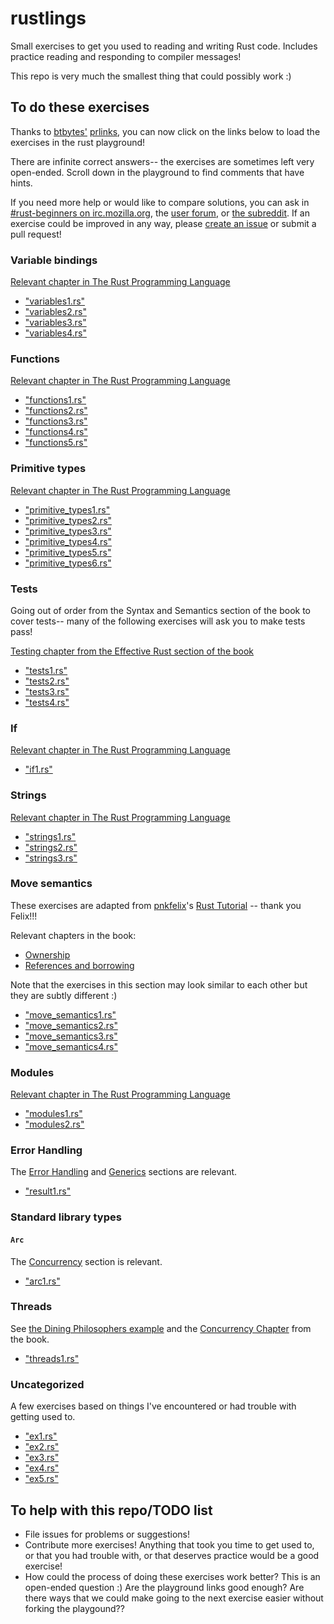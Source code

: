 # rustlings

Small exercises to get you used to reading and writing Rust code. Includes practice reading and responding to
compiler messages!

This repo is very much the smallest thing that could possibly work :)

## To do these exercises

Thanks to [btbytes'](https://twitter.com/btbytes) [prlinks](https://github.com/btbytes/prlink), you can now click on the links below to load the exercises in the rust playground!

There are infinite correct answers-- the exercises are sometimes left very open-ended. Scroll down in the playground to find comments that have hints.

If you need more help or would like to compare solutions, you can ask in [#rust-beginners on irc.mozilla.org](https://chat.mibbit.com/?server=irc.mozilla.org&channel=%23rust-beginners ), the [user forum](https://users.rust-lang.org/), or [the subreddit](https://reddit.com/r/rust). If an exercise could be improved in any way, please [create an issue](https://github.com/carols10cents/rustlings/issues/new) or submit a pull request!

### Variable bindings

[Relevant chapter in The Rust Programming Language](https://doc.rust-lang.org/stable/book/variable-bindings.html)

- ["variables1.rs"](http://play.rust-lang.org/?code=%2F%2F+Make+me+compile%21+Scroll+down+for+hints+%3A%29%0A%0Afn+main%28%29+%7B%0A++++x+%3D+5%3B%0A++++println%21%28%22x+has+the+value+%7B%7D%22%2C+x%29%3B%0A%7D%0A%0A%0A%0A%0A%0A%0A%0A%0A%0A%0A%0A%0A%0A%0A%0A%0A%0A%0A%0A%0A%0A%0A%0A%0A%0A%0A%0A%0A%0A%0A%0A%0A%0A%2F%2F+Hint%3A+The+declaration+on+line+4+is+missing+a+keyword+that+is+needed+in+Rust%0A%2F%2F+to+create+a+new+variable+binding.%0A)
- ["variables2.rs"](http://play.rust-lang.org/?code=%2F%2F+Make+me+compile%21+Scroll+down+for+hints+%3A%29%0A%0Afn+main%28%29+%7B%0A++++let+x%3B%0A++++if+x+%3D%3D+10+%7B%0A++++++++println%21%28%22Ten%21%22%29%3B%0A++++%7D+else+%7B%0A++++++++println%21%28%22Not+ten%21%22%29%3B%0A++++%7D%0A%7D%0A%0A%0A%0A%0A%0A%0A%0A%0A%0A%0A%0A%0A%0A%0A%0A%0A%0A%0A%0A%0A%0A%0A%0A%0A%0A%0A%0A%0A%0A%2F%2F+The+compiler+message+is+saying+that+Rust+cannot+infer+the+type+that+the%0A%2F%2F+variable+binding+%60x%60+has+with+what+is+given+here.%0A%2F%2F+What+happens+if+you+annotate+line+4+with+a+type+annotation%3F%0A%2F%2F+What+if+you+give+x+a+value%3F%0A%2F%2F+What+if+you+do+both%3F%0A%2F%2F+What+type+should+x+be%2C+anyway%3F%0A%2F%2F+What+if+x+is+the+same+type+as+10%3F+What+if+it%27s+a+different+type%3F%0A)
- ["variables3.rs"](http://play.rust-lang.org/?code=%2F%2F+Make+me+compile%21+Scroll+down+for+hints+%3A%29%0A%0Afn+main%28%29+%7B%0A++++let+x+%3D+3%3B%0A++++println%21%28%22Number+%7B%7D%22%2C+x%29%3B%0A++++x+%3D+5%3B%0A++++println%21%28%22Number+%7B%7D%22%2C+x%29%3B%0A%7D%0A%0A%0A%0A%0A%0A%0A%0A%0A%0A%0A%0A%0A%0A%0A%0A%0A%0A%0A%0A%0A%0A%0A%0A%0A%0A%0A%0A%0A%0A%0A%0A%2F%2F+In+Rust%2C+variable+bindings+are+immutable+by+default.+But+here+we%27re+trying%0A%2F%2F+to+reassign+a+different+value+to+x%21+There%27s+a+keyword+we+can+use+to+make%0A%2F%2F+a+variable+binding+mutable+instead.%0A)
- ["variables4.rs"](http://play.rust-lang.org/?code=%2F%2F+Make+me+compile%21+Scroll+down+for+hints+%3A%29%0A%0Afn+main%28%29+%7B%0A++++let+x%3A+i32%3B%0A++++println%21%28%22Number+%7B%7D%22%2C+x%29%3B%0A%7D%0A%0A%0A%0A%0A%0A%0A%0A%0A%0A%0A%0A%0A%0A%0A%0A%0A%0A%0A%0A%0A%0A%0A%0A%0A%0A%0A%0A%0A%0A%0A%0A%0A%0A%2F%2F+Oops%21+In+this+exercise%2C+we+have+a+variable+binding+that+we%27ve+created+on%0A%2F%2F+line+4%2C+and+we%27re+trying+to+use+it+on+line+5%2C+but+we+haven%27t+given+it+a%0A%2F%2F+value.+We+can%27t+print+out+something+that+isn%27t+there%3B+try+giving+x+a+value%21%0A%2F%2F+This+is+an+error+that+can+cause+bugs+that%27s+very+easy+to+make+in+any%0A%2F%2F+programming+language+--+thankfully+the+Rust+compiler+has+caught+this+for+us%21%0A)

### Functions

[Relevant chapter in The Rust Programming Language](https://doc.rust-lang.org/stable/book/functions.html)

- ["functions1.rs"](http://play.rust-lang.org/?code=%2F%2F+Make+me+compile%21+Scroll+down+for+hints+%3A%29%0A%0Afn+main%28%29+%7B%0A++++call_me%28%29%3B%0A%7D%0A%0A%0A%0A%0A%0A%0A%0A%0A%0A%0A%0A%0A%0A%0A%0A%0A%0A%0A%0A%0A%0A%0A%0A%0A%0A%0A%0A%0A%0A%0A%0A%0A%0A%0A%2F%2F+This+main+function+is+calling+a+function+that+it+expects+to+exist%2C+but+the%0A%2F%2F+function+doesn%27t+exist.+It+expects+this+function+to+have+the+name+%60call_me%60.%0A%2F%2F+It+expects+this+function+to+not+take+any+arguments+and+not+return+a+value.%0A%2F%2F+Sounds+a+lot+like+%60main%60%2C+doesn%27t+it%3F%0A)
- ["functions2.rs"](http://play.rust-lang.org/?code=%2F%2F+Make+me+compile%21+Scroll+down+for+hints+%3A%29%0A%0Afn+main%28%29+%7B%0A++++call_me%283%29%3B%0A%7D%0A%0Afn+call_me%28num%29+%7B%0A++++for+i+in+0..num+%7B%0A++++++++println%21%28%22Ring%21+Call+number+%7B%7D%22%2C+i+%2B+1%29%3B%0A++++%7D%0A%7D%0A%0A%0A%0A%0A%0A%0A%0A%0A%0A%0A%0A%0A%0A%0A%0A%0A%0A%0A%0A%0A%0A%0A%0A%0A%0A%0A%0A%0A%2F%2F+Rust+requires+that+all+parts+of+a+function%27s+signature+have+type+annotations%2C%0A%2F%2F+but+%60call_me%60+is+missing+the+type+annotation+of+%60num%60.%0A)
- ["functions3.rs"](http://play.rust-lang.org/?code=%2F%2F+Make+me+compile%21+Scroll+down+for+hints+%3A%29%0A%0Afn+main%28%29+%7B%0A++++call_me%28%29%3B%0A%7D%0A%0Afn+call_me%28num%3A+i32%29+%7B%0A++++for+i+in+0..num+%7B%0A++++++++println%21%28%22Ring%21+Call+number+%7B%7D%22%2C+i+%2B+1%29%3B%0A++++%7D%0A%7D%0A%0A%0A%0A%0A%0A%0A%0A%0A%0A%0A%0A%0A%0A%0A%0A%0A%0A%0A%0A%0A%0A%0A%0A%0A%0A%0A%0A%0A%2F%2F+This+time%2C+the+function+*declaration*+is+okay%2C+but+there%27s+something+wrong%0A%2F%2F+with+the+place+where+we%27re+calling+the+function.%0A)
- ["functions4.rs"](http://play.rust-lang.org/?code=%2F%2F+Make+me+compile%21+Scroll+down+for+hints+%3A%29%0A%0A%2F%2F+This+store+is+having+a+sale+where+if+the+price+is+an+even+number%2C+you+get%0A%2F%2F+10+%28money+unit%29+off%2C+but+if+it%27s+an+odd+number%2C+it%27s+3+%28money+unit%29+less.%0A%0Afn+main%28%29+%7B%0A++++let+original_price+%3D+51%3B%0A++++println%21%28%22Your+sale+price+is+%7B%7D%22%2C+sale_price%28original_price%29%29%3B%0A%7D%0A%0Afn+sale_price%28price%3A+i32%29+-%3E+%7B%0A++++if+is_even%28price%29+%7B%0A++++++++price+-+10%0A++++%7D+else+%7B%0A++++++++price+-+3%0A++++%7D%0A%7D%0A%0Afn+is_even%28num%3A+i32%29+-%3E+bool+%7B%0A++++num+%25+2+%3D%3D+0%0A%7D%0A%0A%0A%0A%0A%0A%0A%0A%0A%0A%0A%0A%0A%0A%0A%0A%0A%0A%0A%0A%2F%2F+The+error+message+points+to+line+10+and+says+it+expects+a+type+after+the%0A%2F%2F+%60-%3E%60.+This+is+where+the+function%27s+return+type+should+be--+take+a+look+at%0A%2F%2F+the+%60is_even%60+function+for+an+example%21%0A)
- ["functions5.rs"](http://play.rust-lang.org/?code=%2F%2F+Make+me+compile%21+Scroll+down+for+hints+%3A%29%0A%0Afn+main%28%29+%7B%0A++++let+answer+%3D+square%283%29%3B%0A++++println%21%28%22The+answer+is+%7B%7D%22%2C+answer%29%3B%0A%7D%0A%0Afn+square%28num%3A+i32%29+-%3E+i32+%7B%0A++++num+*+num%3B%0A%7D%0A%0A%0A%0A%0A%0A%0A%0A%0A%0A%0A%0A%0A%0A%0A%0A%0A%0A%0A%0A%0A%0A%0A%0A%0A%0A%0A%0A%0A%0A%2F%2F+This+is+a+really+common+error+that+can+be+fixed+by+removing+one+character.%0A%2F%2F+It+happens+because+Rust+distinguishes+between+expressions+and+statements%3A+expressions+return%0A%2F%2F+a+value+and+statements+don%27t.+We+want+to+return+a+value+from+the+%60square%60+function%2C+but+it%0A%2F%2F+isn%27t+returning+one+right+now...%0A)

### Primitive types

[Relevant chapter in The Rust Programming Language](https://doc.rust-lang.org/stable/book/primitive-types.html)

- ["primitive_types1.rs"](http://play.rust-lang.org/?code=%2F%2F+Fill+in+the+rest+of+the+line+that+has+code+missing%21%0A%2F%2F+No+hints%2C+there%27s+no+tricks%2C+just+get+used+to+typing+these+%3A%29%0A%0Afn+main%28%29+%7B%0A++++%2F%2F+Booleans+%28%60bool%60%29%0A%0A++++let+is_morning+%3D+true%3B%0A++++if+is_morning+%7B%0A++++++++println%21%28%22Good+morning%21%22%29%3B%0A++++%7D%0A%0A++++let+%2F%2F+Finish+the+rest+of+this+line+like+the+example%21+Or+make+it+be+false%21%0A++++if+is_evening+%7B%0A++++++++println%21%28%22Good+evening%21%22%29%3B%0A++++%7D%0A%7D%0A)
- ["primitive_types2.rs"](http://play.rust-lang.org/?code=%2F%2F+Fill+in+the+rest+of+the+line+that+has+code+missing%21%0A%2F%2F+No+hints%2C+there%27s+no+tricks%2C+just+get+used+to+typing+these+%3A%29%0A%0Afn+main%28%29+%7B%0A++++%2F%2F+Characters+%28%60char%60%29%0A%0A++++let+my_first_initial+%3D+%27C%27%3B%0A++++if+my_first_initial.is_alphabetic%28%29+%7B%0A++++++++println%21%28%22Alphabetical%21%22%29%3B%0A++++%7D+else+if+my_first_initial.is_numeric%28%29+%7B%0A++++++++println%21%28%22Numerical%21%22%29%3B%0A++++%7D+else+%7B%0A++++++++println%21%28%22Neither+alphabetic+nor+numeric%21%22%29%3B%0A++++%7D%0A%0A++++let+%2F%2F+Finish+this+line+like+the+example%21+What%27s+your+favorite+character%3F%0A++++%2F%2F+Try+a+letter%2C+try+a+number%2C+try+a+special+character%2C+try+a+character%0A++++%2F%2F+from+a+different+language+than+your+own%2C+try+an+emoji%21%0A++++if+your_character.is_alphabetic%28%29+%7B%0A++++++++println%21%28%22Alphabetical%21%22%29%3B%0A++++%7D+else+if+your_character.is_numeric%28%29+%7B%0A++++++++println%21%28%22Numerical%21%22%29%3B%0A++++%7D+else+%7B%0A++++++++println%21%28%22Neither+alphabetic+nor+numeric%21%22%29%3B%0A++++%7D%0A%7D%0A)
- ["primitive_types3.rs"](http://play.rust-lang.org/?code=%2F%2F+Create+an+array+with+at+least+100+elements+in+it+where+the+%3F%3F%3F+is.+%0A%2F%2F+Scroll+down+for+hints%21%0A%0Afn+main%28%29+%7B%0A++++let+a+%3D+%3F%3F%3F%0A%0A++++if+a.len%28%29+%3E%3D+100+%7B%0A++++++++println%21%28%22Wow%2C+that%27s+a+big+array%21%22%29%3B%0A++++%7D+else+%7B%0A++++++++println%21%28%22Meh%2C+I+eat+arrays+like+that+for+breakfast.%22%29%3B%0A++++%7D%0A%7D%0A%0A%0A%0A%0A%0A%0A%0A%0A%0A%0A%0A%0A%0A%0A%0A%0A%0A%0A%0A%0A%0A%0A%0A%0A%0A%0A%0A%2F%2F+There%27s+a+shorthand+to+initialize+Arrays+with+a+certain+size+that+does+not+%0A%2F%2F+require+you+to+type+in+100+items+%28but+you+certainly+can+if+you+want%21%29%0A%2F%2F+Check+out+the+Primitive+Types+-%3E+Arrays+section+of+the+book%3A%0A%2F%2F+http%3A%2F%2Fdoc.rust-lang.org%2Fstable%2Fbook%2Fprimitive-types.html%23arrays%0A%2F%2F+Bonus%3A+what+are+some+other+things+you+could+have+that+would+return+true%0A%2F%2F+for+%60a.len%28%29+%3E%3D+100%60%3F%0A)
- ["primitive_types4.rs"](http://play.rust-lang.org/?code=%2F%2F+Get+a+slice+out+of+Array+a+where+the+%3F%3F%3F+is+so+that+the+%60if%60+statement%0A%2F%2F+returns+true.+Scroll+down+for+hints%21%21%0A%0Afn+main%28%29+%7B%0A++++let+a+%3D+%5B1%2C+2%2C+3%2C+4%2C+5%5D%3B%0A%0A++++let+nice_slice+%3D+%3F%3F%3F%0A%0A++++if+nice_slice+%3D%3D+%5B2%2C+3%2C+4%5D+%7B%0A++++++++println%21%28%22Nice+slice%21%22%29%3B%0A++++%7D+else+%7B%0A++++++++println%21%28%22Not+quite+what+I+was+expecting...+I+see%3A+%7B%3A%3F%7D%22%2C+nice_slice%29%3B%0A++++%7D%0A%7D%0A%0A%0A%0A%0A%0A%0A%0A%0A%0A%0A%0A%0A%0A%0A%0A%0A%0A%0A%0A%0A%0A%0A%0A%0A%0A%2F%2F+Take+a+look+at+the+Primitive+Types+-%3E+Slices+section+of+the+book%3A%0A%2F%2F+http%3A%2F%2Fdoc.rust-lang.org%2Fstable%2Fbook%2Fprimitive-types.html%23slices%0A%2F%2F+and+use+the+starting+and+ending+indices+of+the+items+in+the+Array%0A%2F%2F+that+you+want+to+end+up+in+the+slice.%0A%0A%2F%2F+If+you%27re+curious+why+the+right+hand+of+the+%60%3D%3D%60+comparison+does+not%0A%2F%2F+have+an+ampersand+for+a+reference+since+the+left+hand+side+is+a%0A%2F%2F+reference%2C+take+a+look+at+the+Deref+coercions+chapter%3A%0A%2F%2F+http%3A%2F%2Fdoc.rust-lang.org%2Fstable%2Fbook%2Fderef-coercions.html%0A)
- ["primitive_types5.rs"](http://play.rust-lang.org/?code=%2F%2F+Destructure+the+%60cat%60+tuple+so+that+the+println+will+work.%0A%2F%2F+Scroll+down+for+hints%21%0A%0Afn+main%28%29+%7B%0A++++let+cat+%3D+%28%22Furry+McFurson%22%2C+3.5%29%3B%0A++++let+%2F*+your+pattern+here+*%2F+%3D+cat%3B%0A%0A++++println%21%28%22%7B%7D+is+%7B%7D+years+old.%22%2C+name%2C+age%29%3B%0A%7D%0A%0A%0A%0A%0A%0A%0A%0A%0A%0A%0A%0A%0A%0A%0A%0A%0A%0A%0A%0A%0A%0A%0A%0A%0A%0A%0A%0A%0A%0A%0A%2F%2F+Take+a+look+at+the+Primitive+Types+-%3E+Tuples+section+of+the+book%3A%0A%2F%2F+http%3A%2F%2Fdoc.rust-lang.org%2Fstable%2Fbook%2Fprimitive-types.html%23tuples%0A%2F%2F+Particularly+the+part+about+%22destructuring+lets%22.+You%27ll+need+to%0A%2F%2F+make+a+pattern+to+bind+%60name%60+and+%60age%60+to+the+appropriate+parts%0A%2F%2F+of+the+tuple.+You+can+do+it%21%21%0A)
- ["primitive_types6.rs"](http://play.rust-lang.org/?code=%2F%2F+Use+a+tuple+index+to+access+the+second+element+of+%60numbers%60.%0A%2F%2F+You+can+put+this+right+into+the+%60println%21%60+where+the+%3F%3F%3F+is.%0A%2F%2F+Scroll+down+for+hints%21%0A%0Afn+main%28%29+%7B%0A++++let+numbers+%3D+%281%2C+2%2C+3%29%3B%0A++++println%21%28%22The+second+number+is+%7B%7D%22%2C+%3F%3F%3F%29%3B%0A%7D%0A%0A%0A%0A%0A%0A%0A%0A%0A%0A%0A%0A%0A%0A%0A%0A%0A%0A%0A%0A%0A%0A%0A%0A%0A%0A%0A%0A%0A%0A%0A%0A%2F%2F+While+you+could+use+a+destructuring+%60let%60+for+the+tuple+here%2C+try+%0A%2F%2F+indexing+into+it+instead%2C+as+explained+here%3A%0A%2F%2F+http%3A%2F%2Fdoc.rust-lang.org%2Fstable%2Fbook%2Fprimitive-types.html%23tuple-indexing%0A%2F%2F+Now+you+have+another+tool+in+your+toolbox%21%0A)

### Tests

Going out of order from the Syntax and Semantics section of the book to cover tests-- many of the
following exercises will ask you to make tests pass!

[Testing chapter from the Effective Rust section of the book](https://doc.rust-lang.org/stable/book/testing.html)

- ["tests1.rs"](http://play.rust-lang.org/?code=%2F%2F+This+test+has+a+problem+with+it+--+make+the+test+compile%21+Make+the+test%0A%2F%2F+pass%21+Make+the+test+fail%21+Scroll+down+for+hints+%3A%29%0A%0A%23%5Bcfg%28test%29%5D%0Amod+tests+%7B%0A++++%23%5Btest%5D%0A++++fn+you_can_assert%28%29+%7B%0A++++++++assert%21%28%29%3B%0A++++%7D%0A%7D%0A%0A%0A%0A%0A%0A%0A%0A%0A%0A%0A%0A%0A%0A%0A%0A%0A%0A%0A%0A%0A%0A%0A%0A%0A%0A%0A%0A%0A%0A%2F%2F+You+don%27t+even+need+to+write+any+code+to+test+--+you+can+just+test+values+and+run+that%2C+even%0A%2F%2F+though+you+wouldn%27t+do+that+in+real+life+%3A%29+%60assert%21%60+is+a+macro+that+needs+an+argument.%0A%2F%2F+Depending+on+the+value+of+the+argument%2C+%60assert%21%60+will+do+nothing+%28in+which+case+the+test+will%0A%2F%2F+pass%29+or+%60assert%21%60+will+panic+%28in+which+case+the+test+will+fail%29.+So+try+giving+different+values%0A%2F%2F+to+%60assert%21%60+and+see+which+ones+compile%2C+which+ones+pass%2C+and+which+ones+fail+%3A%29%0A)
- ["tests2.rs"](http://play.rust-lang.org/?code=%2F%2F+This+test+has+a+problem+with+it+--+make+the+test+compile%21+Make+the+test%0A%2F%2F+pass%21+Make+the+test+fail%21+Scroll+down+for+hints+%3A%29%0A%0A%23%5Bcfg%28test%29%5D%0Amod+tests+%7B%0A++++%23%5Btest%5D%0A++++fn+you_can_assert_eq%28%29+%7B%0A++++++++assert_eq%21%28%29%3B%0A++++%7D%0A%7D%0A%0A%0A%0A%0A%0A%0A%0A%0A%0A%0A%0A%0A%0A%0A%0A%0A%0A%0A%0A%0A%0A%0A%0A%0A%0A%0A%0A%0A%0A%2F%2F+Like+the+previous+exercise%2C+you+don%27t+need+to+write+any+code+to+get+this+test+to+compile+and%0A%2F%2F+run.+%60assert_eq%21%60+is+a+macro+that+takes+two+arguments+and+compares+them.+Try+giving+it+two%0A%2F%2F+values+that+are+equal%21+Try+giving+it+two+arguments+that+are+different%21+Try+giving+it+two+values%0A%2F%2F+that+are+of+different+types%21+Try+switching+which+argument+comes+first+and+which+comes+second%21%0A)
- ["tests3.rs"](http://play.rust-lang.org/?code=%2F%2F+This+test+isn%27t+testing+our+function+--+make+it+do+that+in+such+a+way+that%0A%2F%2F+the+test+passes.+Then+write+a+second+test+that+tests+that+we+get+the+result%0A%2F%2F+we+expect+to+get+when+we+call+%60is_even%285%29%60.+Scroll+down+for+hints%21%0A%0Apub+fn+is_even%28num%3A+i32%29+-%3E+bool+%7B%0A++++num+%25+2+%3D%3D+0%0A%7D%0A%0A%23%5Bcfg%28test%29%5D%0Amod+tests+%7B%0A++++use+super%3A%3A*%3B%0A%0A++++%23%5Btest%5D%0A++++fn+is_true_when_even%28%29+%7B%0A++++++++assert%21%28false%29%3B%0A++++%7D%0A%7D%0A%0A%0A%0A%0A%0A%0A%0A%0A%0A%0A%0A%0A%0A%0A%0A%0A%0A%0A%0A%0A%0A%0A%2F%2F+You+can+call+a+function+right+where+you%27re+passing+arguments+to+%60assert%21%60+--+so+you+could+do%0A%2F%2F+something+like+%60assert%21%28having_fun%28%29%29%60.+If+you+want+to+check+that+you+indeed+get+false%2C+you%0A%2F%2F+can+negate+the+result+of+what+you%27re+doing+using+%60%21%60%2C+like+%60assert%21%28%21having_fun%28%29%29%60.%0A)
- ["tests4.rs"](http://play.rust-lang.org/?code=%2F%2F+This+test+isn%27t+testing+our+function+--+make+it+do+that+in+such+a+way+that%0A%2F%2F+the+test+passes.+Then+write+a+second+test+that+tests+that+we+get+the+result%0A%2F%2F+we+expect+to+get+when+we+call+%60times_two%60+with+a+negative+number.%0A%2F%2F+No+hints%2C+you+can+do+this+%3A%29%0A%0Apub+fn+times_two%28num%3A+i32%29+-%3E+i32+%7B%0A++++num+*+2%0A%7D%0A%0A%23%5Bcfg%28test%29%5D%0Amod+tests+%7B%0A++++use+super%3A%3A*%3B%0A%0A++++%23%5Btest%5D%0A++++fn+returns_twice_of_positive_numbers%28%29+%7B%0A++++++++assert_eq%21%284%2C+4%29%3B%0A++++%7D%0A%7D%0A)

### If

[Relevant chapter in The Rust Programming Language](https://doc.rust-lang.org/stable/book/if.html)

- ["if1.rs"](http://play.rust-lang.org/?code=fn+bigger%28a%3A+i32%2C+b%3Ai32%29+-%3E+i32+%7B%0A++++%2F%2F+Complete+this+function+to+return+the+bigger+number%21%0A++++%2F%2F+Do+not+use%3A%0A++++%2F%2F+-+return%0A++++%2F%2F+-+another+function+call%0A++++%2F%2F+-+additional+variables%0A++++%2F%2F+Scroll+down+for+hints.%0A%7D%0A%0Afn+main%28%29+%7B%0A++++assert_eq%21%2810%2C+bigger%2810%2C+8%29%29%3B%0A++++assert_eq%21%2842%2C+bigger%2832%2C+42%29%29%3B%0A%7D%0A%0A%0A%0A%0A%0A%0A%0A%0A%0A%0A%0A%0A%0A%0A%0A%0A%0A%0A%0A%0A%0A%0A%0A%0A%0A%0A%2F%2F+It%27s+possible+to+do+this+in+one+line+if+you+would+like%21%0A%2F%2F+Some+similar+examples+from+other+languages%3A%0A%2F%2F+-+In+C%28%2B%2B%29+this+would+be%3A+%60a+%3E+b+%3F+a+%3A+b%60%0A%2F%2F+-+In+Python+this+would+be%3A++%60a+if+a+%3E+b+else+b%60%0A%2F%2F+Remember+in+Rust+that%3A%0A%2F%2F+-+the+%60if%60+condition+does+not+need+to+be+surrounded+by+parentheses%0A%2F%2F+-+%60if%60%2F%60else%60+conditionals+are+expressions%0A%2F%2F+-+Each+condition+is+followed+by+a+%60%7B%7D%60+block.%0A)

### Strings

[Relevant chapter in The Rust Programming Language](https://doc.rust-lang.org/stable/book/strings.html)

- ["strings1.rs"](http://play.rust-lang.org/?code=%2F%2F+Make+me+compile+without+changing+the+function+signature%21+Scroll+down+for+hints+%3A%29%0A%0Afn+main%28%29+%7B%0A++++let+answer+%3D+current_favorite_color%28%29%3B%0A++++println%21%28%22My+current+favorite+color+is+%7B%7D%22%2C+answer%29%3B%0A%7D%0A%0Afn+current_favorite_color%28%29+-%3E+String+%7B%0A++++%22blue%22%0A%7D%0A%0A%0A%0A%0A%0A%0A%0A%0A%0A%0A%0A%0A%0A%0A%0A%0A%0A%0A%0A%0A%0A%0A%0A%0A%0A%0A%0A%0A%0A%2F%2F+The+%60current_favorite_color%60+function+is+currently+returning+a+string+slice+with+the+%60%27static%60%0A%2F%2F+lifetime.+We+know+this+because+the+data+of+the+string+lives+in+our+code+itself+--+it+doesn%27t%0A%2F%2F+come+from+a+file+or+user+input+or+another+program+--+so+it+will+live+as+long+as+our+program%0A%2F%2F+lives.+But+it+is+still+a+string+slice.+There%27s+one+way+to+create+a+%60String%60+by+converting+a%0A%2F%2F+string+slice+covered+in+the+Strings+chapter+of+the+book%2C+and+another+way+that+uses+the+%60From%60%0A%2F%2F+trait.%0A)
- ["strings2.rs"](http://play.rust-lang.org/?code=%2F%2F+Make+me+compile+without+changing+the+function+signature%21+Scroll+down+for+hints+%3A%29%0A%0Afn+main%28%29+%7B%0A++++let+guess1+%3D+%22blue%22.to_string%28%29%3B+%2F%2F+Try+not+changing+this+line+%3A%29%0A++++let+correct+%3D+guess_favorite_color%28guess1%29%3B%0A++++if+correct+%7B%0A++++++++println%21%28%22You+guessed+correctly%21%22%29%3B%0A++++%7D+else+%7B%0A++++++++println%21%28%22Nope%2C+that%27s+not+it.%22%29%3B%0A++++%7D%0A%7D%0A%0Afn+guess_favorite_color%28attempt%3A+%26str%29+-%3E+bool+%7B%0A++++attempt+%3D%3D+%22green%22%0A%7D%0A%0A%0A%0A%0A%0A%0A%0A%0A%0A%0A%0A%0A%0A%0A%0A%0A%0A%0A%0A%0A%0A%0A%0A%0A%2F%2F+Yes%2C+it+would+be+really+easy+to+fix+this+by+just+changing+the+value+bound+to+%60guess1%60+to+be+a%0A%2F%2F+string+slice+instead+of+a+%60String%60%2C+wouldn%27t+it%3F%3F+There+is+a+way+to+add+one+character+to+line%0A%2F%2F+5%2C+though%2C+that+will+coerce+the+%60String%60+into+a+string+slice.%0A)
- ["strings3.rs"](http://play.rust-lang.org/?code=%2F%2F+Ok%2C+here+are+a+bunch+of+values--+some+are+%60Strings%60%2C+some+are+%60%26strs%60.+Your%0A%2F%2F+task+is+to+call+one+of+these+two+functions+on+each+value+depending+on+what%0A%2F%2F+you+think+each+value+is.+That+is%2C+add+either+%60string_slice%60+or+%60string%60%0A%2F%2F+before+the+parentheses+on+each+line.+If+you%27re+right%2C+it+will+compile%21%0A%0Afn+string_slice%28arg%3A+%26str%29+%7B+println%21%28%22%7B%7D%22%2C+arg%29%3B+%7D%0Afn+string%28arg%3A+String%29+%7B+println%21%28%22%7B%7D%22%2C+arg%29%3B+%7D%0A%0Afn+main%28%29+%7B%0A++++%28%22blue%22%29%3B%0A++++%28%22red%22.to_string%28%29%29%3B%0A++++%28String%3A%3Afrom%28%22hi%22%29%29%3B%0A++++%28format%21%28%22Interpolation+%7B%7D%22%2C+%22Station%22%29%29%3B%0A++++%28%26String%3A%3Afrom%28%22abc%22%29%5B0..1%5D%29%3B%0A++++%28%22++hello+there+%22.trim%28%29%29%3B%0A++++%28%22Happy+Monday%21%22.to_string%28%29.replace%28%22Mon%22%2C+%22Tues%22%29%29%3B%0A++++%28%22mY+sHiFt+KeY+iS+sTiCkY%22.to_lowercase%28%29%29%3B%0A%7D%0A)

### Move semantics

These exercises are adapted from [pnkfelix]()'s [Rust Tutorial](http://pnkfelix.github.io/rust-examples-icfp2014/) -- thank you Felix!!!

Relevant chapters in the book:
- [Ownership](https://doc.rust-lang.org/stable/book/ownership.html)
- [References and borrowing](https://doc.rust-lang.org/stable/book/references-and-borrowing.html)

Note that the exercises in this section may look similar to each other but they are subtly different :)

- ["move_semantics1.rs"](http://play.rust-lang.org/?code=%2F%2F+Make+me+compile%21+Scroll+down+for+hints+%3A%29%0A%0Apub+fn+main%28%29+%7B%0A++++let+vec0+%3D+Vec%3A%3Anew%28%29%3B%0A%0A++++let+vec1+%3D+fill_vec%28vec0%29%3B%0A%0A++++println%21%28%22%7B%7D+has+length+%7B%7D+content+%60%7B%3A%3F%7D%60%22%2C+%22vec1%22%2C+vec1.len%28%29%2C+vec1%29%3B%0A%0A++++vec1.push%2888%29%3B%0A%0A++++println%21%28%22%7B%7D+has+length+%7B%7D+content+%60%7B%3A%3F%7D%60%22%2C+%22vec1%22%2C+vec1.len%28%29%2C+vec1%29%3B%0A%0A%7D%0A%0Afn+fill_vec%28vec%3A+Vec%3Ci32%3E%29+-%3E+Vec%3Ci32%3E+%7B%0A++++let+mut+vec+%3D+vec%3B%0A%0A++++vec.push%2822%29%3B%0A++++vec.push%2844%29%3B%0A++++vec.push%2866%29%3B%0A%0A++++vec%0A%7D%0A%0A%0A%0A%0A%0A%0A%0A%0A%0A%0A%0A%0A%0A%0A%0A%2F%2F+So+you%27ve+got+the+%22cannot+borrow+immutable+local+variable+%60vec1%60+as+mutable%22+error+on+line+10%2C%0A%2F%2F+right%3F+The+fix+for+this+is+going+to+be+adding+one+keyword%2C+and+the+addition+is+NOT+on+line+10%0A%2F%2F+where+the+error+is.%0A)
- ["move_semantics2.rs"](http://play.rust-lang.org/?code=%2F%2F+Make+me+compile+without+changing+line+9%21+Scroll+down+for+hints+%3A%29%0A%0Apub+fn+main%28%29+%7B%0A++++let+vec0+%3D+Vec%3A%3Anew%28%29%3B%0A%0A++++let+mut+vec1+%3D+fill_vec%28vec0%29%3B%0A%0A++++%2F%2F+Do+not+change+the+following+line%21%0A++++println%21%28%22%7B%7D+has+length+%7B%7D+content+%60%7B%3A%3F%7D%60%22%2C+%22vec0%22%2C+vec0.len%28%29%2C+vec0%29%3B%0A%0A++++vec1.push%2888%29%3B%0A%0A++++println%21%28%22%7B%7D+has+length+%7B%7D+content+%60%7B%3A%3F%7D%60%22%2C+%22vec1%22%2C+vec1.len%28%29%2C+vec1%29%3B%0A%0A%7D%0A%0Afn+fill_vec%28vec%3A+Vec%3Ci32%3E%29+-%3E+Vec%3Ci32%3E+%7B%0A++++let+mut+vec+%3D+vec%3B%0A%0A++++vec.push%2822%29%3B%0A++++vec.push%2844%29%3B%0A++++vec.push%2866%29%3B%0A%0A++++vec%0A%7D%0A%0A%0A%0A%0A%0A%0A%0A%0A%0A%0A%0A%0A%0A%0A%2F%2F+So+%60vec0%60+is+being+*moved*+into+the+function+%60fill_vec%60+when+we+call+it+on%0A%2F%2F+line+6%2C+which+means+it+gets+dropped+at+the+end+of+%60fill_vec%60%2C+which+means+we%0A%2F%2F+can%27t+use+%60vec0%60+again+on+line+9+%28or+anywhere+else+in+%60main%60+after+the%0A%2F%2F+%60fill_vec%60+call+for+that+matter%29.+We+could+fix+this+in+a+few+ways%2C+try+them%0A%2F%2F+all%21%0A%2F%2F+1.+Make+another%2C+separate+version+of+the+data+that%27s+in+%60vec0%60+and+pass+that%0A%2F%2F+to+%60fill_vec%60+instead.%0A%2F%2F+2.+Make+%60fill_vec%60+borrow+its+argument+instead+of+taking+ownership+of+it%2C%0A%2F%2F+and+then+copy+the+data+within+the+function+in+order+to+return+an+owned%0A%2F%2F+%60Vec%3Ci32%3E%60%0A%2F%2F+3.+Make+%60fill_vec%60+*mutably*+borrow+its+argument+%28which+will+need+to+be%0A%2F%2F+mutable%29%2C+modify+it+directly%2C+then+not+return+anything.+Then+you+can+get+rid%0A%2F%2F+of+%60vec1%60+entirely+--+note+that+this+will+change+what+gets+printed+by+the%0A%2F%2F+first+%60println%21%60%0A)
- ["move_semantics3.rs"](http://play.rust-lang.org/?code=%2F%2F+Make+me+compile+without+adding+new+lines--+just+changing+existing+lines%21%0A%2F%2F+%28no+lines+with+multiple+semicolons+necessary%21%29%0A%2F%2F+Scroll+down+for+hints+%3A%29%0A%0Apub+fn+main%28%29+%7B%0A++++let+vec0+%3D+Vec%3A%3Anew%28%29%3B%0A%0A++++let+mut+vec1+%3D+fill_vec%28vec0%29%3B%0A%0A++++println%21%28%22%7B%7D+has+length+%7B%7D+content+%60%7B%3A%3F%7D%60%22%2C+%22vec1%22%2C+vec1.len%28%29%2C+vec1%29%3B%0A%0A++++vec1.push%2888%29%3B%0A%0A++++println%21%28%22%7B%7D+has+length+%7B%7D+content+%60%7B%3A%3F%7D%60%22%2C+%22vec1%22%2C+vec1.len%28%29%2C+vec1%29%3B%0A%0A%7D%0A%0Afn+fill_vec%28vec%3A+Vec%3Ci32%3E%29+-%3E+Vec%3Ci32%3E+%7B%0A++++vec.push%2822%29%3B%0A++++vec.push%2844%29%3B%0A++++vec.push%2866%29%3B%0A%0A++++vec%0A%7D%0A%0A%0A%0A%0A%0A%0A%0A%0A%0A%0A%0A%0A%0A%0A%0A%0A%0A%2F%2F+The+difference+between+this+one+and+the+previous+ones+is+that+the+first+line%0A%2F%2F+of+%60fn+fill_vec%60+that+had+%60let+mut+vec+%3D+vec%3B%60+is+no+longer+there.+You+can%2C%0A%2F%2F+instead+of+adding+that+line+back%2C+add+%60mut%60+in+one+place+that+will+change%0A%2F%2F+an+existing+binding+to+be+a+mutable+binding+instead+of+an+immutable+one+%3A%29%0A)
- ["move_semantics4.rs"](http://play.rust-lang.org/?code=%2F%2F+Refactor+this+code+so+that+instead+of+having+%60vec0%60+and+creating+the+vector%0A%2F%2F+in+%60fn+main%60%2C+we+instead+create+it+within+%60fn+fill_vec%60+and+transfer+the%0A%2F%2F+freshly+created+vector+from+fill_vec+to+its+caller.+Scroll+for+hints%21%0A%0Apub+fn+main%28%29+%7B%0A++++let+vec0+%3D+Vec%3A%3Anew%28%29%3B%0A%0A++++let+mut+vec1+%3D+fill_vec%28vec0%29%3B%0A%0A++++println%21%28%22%7B%7D+has+length+%7B%7D+content+%60%7B%3A%3F%7D%60%22%2C+%22vec1%22%2C+vec1.len%28%29%2C+vec1%29%3B%0A%0A++++vec1.push%2888%29%3B%0A%0A++++println%21%28%22%7B%7D+has+length+%7B%7D+content+%60%7B%3A%3F%7D%60%22%2C+%22vec1%22%2C+vec1.len%28%29%2C+vec1%29%3B%0A%0A%7D%0A%0Afn+fill_vec%28vec%3A+Vec%3Ci32%3E%29+-%3E+Vec%3Ci32%3E+%7B%0A++++let+mut+vec+%3D+vec%3B%0A%0A++++vec.push%2822%29%3B%0A++++vec.push%2844%29%3B%0A++++vec.push%2866%29%3B%0A%0A++++vec%0A%7D%0A%0A%0A%0A%0A%0A%0A%0A%0A%0A%0A%0A%0A%2F%2F+Stop+reading+whenever+you+feel+like+you+have+enough+direction+%3A%29+Or+try%0A%2F%2F+doing+one+step+and+then+fixing+the+compiler+errors+that+result%21%0A%2F%2F+So+the+end+goal+is+to%3A%0A%2F%2F+-+get+rid+of+the+first+line+in+main+that+creates+the+new+vector%0A%2F%2F+-+so+then+%60vec0%60+doesn%27t+exist%2C+so+we+can%27t+pass+it+to+%60fill_vec%60%0A%2F%2F+-+we+don%27t+want+to+pass+anything+to+%60fill_vec%60%2C+so+its+signature+should%0A%2F%2F+++reflect+that+it+does+not+take+any+arguments%0A%2F%2F+-+since+we%27re+not+creating+a+new+vec+in+%60main%60+anymore%2C+we+need+to+create%0A%2F%2F+++a+new+vec+in+%60fill_vec%60%2C+similarly+to+the+way+we+did+in+%60main%60%0A)

### Modules

[Relevant chapter in The Rust Programming Language](https://doc.rust-lang.org/stable/book/crates-and-modules.html)

- ["modules1.rs"](http://play.rust-lang.org/?code=%2F%2F+Make+me+compile%21+Scroll+down+for+hints+%3A%29%0A%0Amod+sausage_factory+%7B%0A++++fn+make_sausage%28%29+%7B%0A++++++++println%21%28%22sausage%21%22%29%3B%0A++++%7D%0A%7D%0A%0Afn+main%28%29+%7B%0A++++sausage_factory%3A%3Amake_sausage%28%29%3B%0A%7D%0A%0A%0A%0A%0A%0A%0A%0A%0A%0A%0A%0A%0A%0A%0A%0A%0A%0A%0A%0A%0A%0A%0A%0A%0A%0A%0A%0A%0A%2F%2F+Everything+is+private+in+Rust+by+default--+but+there%27s+a+keyword+we+can+use%0A%2F%2F+to+make+something+public%21+The+compiler+error+should+point+to+the+thing+that%0A%2F%2F+needs+to+be+public.%0A)
- ["modules2.rs"](http://play.rust-lang.org/?code=%2F%2F+Make+me+compile%21+Scroll+down+for+hints+%3A%29%0A%0Amod+us_presidential_frontrunners+%7B%0A++++use+self%3A%3Ademocrats%3A%3AHILLARY_CLINTON+as+democrat%3B%0A++++use+self%3A%3Arepublicans%3A%3ADONALD_TRUMP+as+republican%3B%0A%0A++++mod+democrats+%7B%0A++++++++pub+const+HILLARY_CLINTON%3A+%26%27static+str+%3D+%22Hillary+Clinton%22%3B%0A++++++++pub+const+BERNIE_SANDERS%3A+%26%27static+str+%3D+%22Bernie+Sanders%22%3B%0A++++%7D%0A%0A++++mod+republicans+%7B%0A++++++++pub+const+DONALD_TRUMP%3A+%26%27static+str+%3D+%22Donald+Trump%22%3B%0A++++++++pub+const+JEB_BUSH%3A+%26%27static+str+%3D+%22Jeb+Bush%22%3B%0A++++%7D%0A%7D%0A%0Afn+main%28%29+%7B%0A++++println%21%28%22candidates%3A+%7B%7D+and+%7B%7D%22%2C%0A+++++++++++++us_presidential_frontrunners%3A%3Ademocrat%2C%0A+++++++++++++us_presidential_frontrunners%3A%3Arepublican%29%3B%0A%7D%0A%0A%0A%0A%0A%0A%0A%0A%0A%0A%0A%0A%0A%0A%0A%0A%0A%0A%2F%2F+The+us_presidential_frontrunners+module+is+trying+to+present+an+external%0A%2F%2F+interface+%28the+%60democrat%60+and+%60republican%60+constants%29+that+is+different+than%0A%2F%2F+its+internal+structure+%28the+%60democrats%60+and+%60republicans%60+modules+and%0A%2F%2F+associated+constants%29.+It%27s+almost+there+except+for+one+keyword+missing+for%0A%2F%2F+each+constant.%0A%2F%2F+One+more+hint%3A+I+wish+the+compiler+error%2C+instead+of+saying+%22unresolved+name%0A%2F%2F+%60us_presidential_frontrunners%3A%3Ademocrat%60%22%2C+could+say++%22constant%0A%2F%2F+%60us_presidential_frontrunners%3A%3Ademocrat%60+is+private%22%21)

### Error Handling

The [Error Handling](https://doc.rust-lang.org/stable/book/error-handling.html) and [Generics](https://doc.rust-lang.org/stable/book/generics.html) sections are relevant.

- ["result1.rs"](http://play.rust-lang.org/?code=%2F%2F+Make+this+test+pass%21+Scroll+down+for+hints+%3A%29%0A%0A%23%5Bderive%28PartialEq%2CDebug%29%5D%0Astruct+PositiveNonzeroInteger%28u64%29%3B%0A%0A%23%5Bderive%28PartialEq%2CDebug%29%5D%0Aenum+CreationError+%7B%0A++++Negative%2C%0A++++Zero%2C%0A%7D%0A%0Aimpl+PositiveNonzeroInteger+%7B%0A++++fn+new%28value%3A+i64%29+-%3E+Result%3CPositiveNonzeroInteger%2C+CreationError%3E+%7B%0A++++++++Ok%28PositiveNonzeroInteger%28value+as+u64%29%29%0A++++%7D%0A%7D%0A%0A%23%5Btest%5D%0Afn+test_creation%28%29+%7B%0A++++assert%21%28PositiveNonzeroInteger%3A%3Anew%2810%29.is_ok%28%29%29%3B%0A++++assert_eq%21%28Err%28CreationError%3A%3ANegative%29%2C+PositiveNonzeroInteger%3A%3Anew%28-10%29%29%3B%0A++++assert_eq%21%28Err%28CreationError%3A%3AZero%29%2C+PositiveNonzeroInteger%3A%3Anew%280%29%29%3B%0A%7D%0A%0A%0A%0A%0A%0A%0A%0A%0A%0A%0A%0A%0A%0A%0A%0A%0A%2F%2F+%60PositiveNonzeroInteger%3A%3Anew%60+is+always+creating+a+new+instance+and+returning+an+%60Ok%60+result.%0A%2F%2F+It+should+be+doing+some+checking%2C+returning+an+%60Err%60+result+if+those+checks+fail%2C+and+only%0A%2F%2F+returning+an+%60Ok%60+result+if+those+checks+determine+that+everything+is...+okay+%3A%29%0A)

### Standard library types

#### `Arc`

The [Concurrency](https://doc.rust-lang.org/stable/book/concurrency.html) section is relevant.

- ["arc1.rs"](http://play.rust-lang.org/?code=%2F%2F+Make+this+code+compile+by+filling+in+a+value+for+%60shared_numbers%60+where+the%0A%2F%2F+TODO+comment+is+and+creating+an+initial+binding+for+%60child_numbers%60%0A%2F%2F+somewhere.+Try+not+to+create+any+copies+of+the+%60numbers%60+Vec%21%0A%2F%2F+Scroll+down+for+hints+%3A%29%0A%0Ause+std%3A%3Async%3A%3AArc%3B%0Ause+std%3A%3Athread%3B%0A%0Afn+main%28%29+%7B%0A++++let+numbers%3A+Vec%3C_%3E+%3D+%280..100u32%29.collect%28%29%3B%0A++++let+shared_numbers+%3D+%2F%2F+TODO%0A++++let+mut+joinhandles+%3D+Vec%3A%3Anew%28%29%3B%0A%0A++++for+offset+in+0..8+%7B%0A++++++++joinhandles.push%28%0A++++++++thread%3A%3Aspawn%28move+%7C%7C+%7B%0A++++++++++++let+mut+i+%3D+offset%3B%0A++++++++++++let+mut+sum+%3D+0%3B%0A++++++++++++while+i+%3C+child_numbers.len%28%29+%7B%0A++++++++++++++++sum+%2B%3D+child_numbers%5Bi%5D%3B%0A++++++++++++++++i+%2B%3D+5%3B%0A++++++++++++%7D%0A++++++++++++println%21%28%22Sum+of+offset+%7B%7D+is+%7B%7D%22%2C+offset%2C+sum%29%3B%0A++++++++%7D%29%29%3B%0A++++%7D%0A++++for+handle+in+joinhandles.into_iter%28%29+%7B%0A++++++++handle.join%28%29.unwrap%28%29%3B%0A++++%7D%0A%7D%0A%0A%0A%0A%0A%0A%0A%0A%0A%0A%0A%0A%0A%0A%0A%0A%0A%0A%0A%0A%0A%2F%2F+Make+%60shared_numbers%60+be+an+%60Arc%60+from+the+numbers+vector.+Then%2C+in+order%0A%2F%2F+to+avoid+creating+a+copy+of+%60numbers%60%2C+you%27ll+need+to+create+%60child_numbers%60%0A%2F%2F+inside+the+loop+but+still+in+the+main+thread.%0A%0A%2F%2F+%60child_numbers%60+should+be+a+clone+of+the+Arc+of+the+numbers+instead+of+a%0A%2F%2F+thread-local+copy+of+the+numbers.%0A)

### Threads

See [the Dining Philosophers example](https://doc.rust-lang.org/stable/book/dining-philosophers.html) and the [Concurrency Chapter](https://doc.rust-lang.org/stable/book/concurrency.html) from the book.

- ["threads1.rs"](<https://play.rust-lang.org/?code=%2F%2F%20Make%20this%20compile!%20Scroll%20down%20for%20hints%20%3A\)%20The%20idea%20is%20the%20thread%0A%2F%2F%20spawned%20on%20line%2017%20is%20completing%20jobs%20while%20the%20main%20thread%20is%0A%2F%2F%20monitoring%20progress%20until%2010%20jobs%20are%20completed.%20If%20you%20see%206%20lines%0A%2F%2F%20of%20%22waiting...%22%20and%20the%20program%20ends%20without%20timing%20out%20the%20playground%2C%0A%2F%2F%20you%27ve%20got%20it%20%3A\)%0A%0Ause%20std%3A%3Async%3A%3AArc%3B%0Ause%20std%3A%3Athread%3B%0Ause%20std%3A%3Atime%3A%3ADuration%3B%0A%0Astruct%20JobStatus%20%7B%0A%20%20%20%20jobs_completed%3A%20u32%2C%0A%7D%0A%0Afn%20main\(\)%20%7B%0A%20%20%20%20let%20status%20%3D%20Arc%3A%3Anew\(JobStatus%20%7B%20jobs_completed%3A%200%20%7D\)%3B%0A%20%20%20%20let%20status_shared%20%3D%20status.clone\(\)%3B%0A%20%20%20%20thread%3A%3Aspawn\(move%20%7C%7C%20%7B%0A%20%20%20%20%20%20%20%20for%20_%20in%200..10%20%7B%0A%20%20%20%20%20%20%20%20%20%20%20%20thread%3A%3Asleep\(Duration%3A%3Afrom_millis\(250\)\)%3B%0A%20%20%20%20%20%20%20%20%20%20%20%20status_shared.jobs_completed%20%2B%3D%201%3B%0A%20%20%20%20%20%20%20%20%7D%0A%20%20%20%20%7D\)%3B%0A%20%20%20%20while%20status.jobs_completed%20%3C%2010%20%7B%0A%20%20%20%20%20%20%20%20println!\(%22waiting...%20%22\)%3B%0A%20%20%20%20%20%20%20%20thread%3A%3Asleep\(Duration%3A%3Afrom_millis\(500\)\)%3B%0A%20%20%20%20%7D%0A%7D%0A%0A%0A%0A%0A%0A%0A%0A%0A%0A%0A%0A%0A%0A%0A%2F%2F%20%60Arc%60%20is%20an%20Atomic%20Reference%20Counted%20pointer%20that%20allows%20safe%2C%20shared%20access%0A%2F%2F%20to%20**immutable**%20data.%20But%20we%20want%20to%20*change*%20the%20number%20of%20%60jobs_completed%60%0A%2F%2F%20so%20we%27ll%20need%20to%20also%20use%20another%20type%20that%20will%20only%20allow%20one%20thread%20to%0A%2F%2F%20mutate%20the%20data%20at%20a%20time.%20Take%20a%20look%20at%20this%20section%20of%20the%20book%3A%0A%2F%2F%20https%3A%2F%2Fdoc.rust-lang.org%2Fstable%2Fbook%2Fconcurrency.html%23safe-shared-mutable-state%0A%2F%2F%20and%20keep%20scrolling%20if%20you%27d%20like%20more%20hints%20%3A\)%0A%0A%0A%0A%0A%0A%0A%0A%0A%0A%0A%2F%2F%20Do%20you%20now%20have%20an%20%60Arc%60%20%60Mutex%60%20%60JobStatus%60%20at%20the%20beginning%20of%20main%3F%20Like%3A%0A%2F%2F%20%60let%20status%20%3D%20Arc%3A%3Anew\(Mutex%3A%3Anew\(JobStatus%20%7B%20jobs_completed%3A%200%20%7D\)\)%3B%60%0A%2F%2F%20Similar%20to%20the%20code%20in%20the%20example%20in%20the%20book%20that%20happens%20after%20the%20text%0A%2F%2F%20that%20says%20%22We%20can%20use%20Arc%3CT%3E%20to%20fix%20this.%22.%20If%20not%2C%20give%20that%20a%20try!%20If%20you%0A%2F%2F%20do%20and%20would%20like%20more%20hints%2C%20keep%20scrolling!!%0A%0A%0A%0A%0A%0A%0A%0A%0A%0A%0A%0A%0A%2F%2F%20Make%20sure%20neither%20of%20your%20threads%20are%20holding%20onto%20the%20lock%20of%20the%20mutex%0A%2F%2F%20while%20they%20are%20sleeping%2C%20since%20this%20will%20prevent%20the%20other%20thread%20from%0A%2F%2F%20being%20allowed%20to%20get%20the%20lock.%20Locks%20are%20automatically%20released%20when%0A%2F%2F%20they%20go%20out%20of%20scope.%0A%0A%2F%2F%20Ok%2C%20so%2C%20real%20talk%2C%20this%20was%20actually%20tricky%20for%20*me*%20to%20do%20too.%20And%0A%2F%2F%20I%20could%20see%20a%20lot%20of%20different%20problems%20you%20might%20run%20into%2C%20so%20at%20this%0A%2F%2F%20point%20I%27m%20not%20sure%20which%20one%20you%27ve%20hit%20%3A\)%20Please%20see%20a%20few%20possible%0A%2F%2F%20answers%20on%20https%3A%2F%2Fgithub.com%2Fcarols10cents%2Frustlings%2Fissues%2F3%20--%0A%2F%2F%20mine%20is%20a%20little%20more%20complicated%20because%20I%20decided%20I%20wanted%20to%20see%0A%2F%2F%20the%20number%20of%20jobs%20currently%20done%20when%20I%20was%20checking%20the%20status.%0A%0A%2F%2F%20Please%20open%20an%20issue%20if%20you%27re%20still%20running%20into%20a%20problem%20that%0A%2F%2F%20these%20hints%20are%20not%20helping%20you%20with%2C%20or%20if%20you%27ve%20looked%20at%20the%20sample%0A%2F%2F%20answers%20and%20don%27t%20understand%20why%20they%20work%20and%20yours%20doesn%27t.%0A%0A%2F%2F%20If%20you%27ve%20learned%20from%20the%20sample%20solutions%2C%20I%20encourage%20you%20to%20come%0A%2F%2F%20back%20to%20this%20exercise%20and%20try%20it%20again%20in%20a%20few%20days%20to%20reinforce%0A%2F%2F%20what%20you%27ve%20learned%20%3A\)%0A&version=stable>)

### Uncategorized

A few exercises based on things I've encountered or had trouble with getting used to.

- ["ex1.rs"](http://play.rust-lang.org/?code=%2F%2F+Make+me+compile%21%0A%0Afn+main%28%29+%7B%0A++++println%21%28%29%3B%0A%7D%0A)
- ["ex2.rs"](http://play.rust-lang.org/?code=%2F%2F+Make+me+compile%21%0A%0Afn+something%28%29+-%3E+String+%7B%0A++++%22hi%21%22%0A%7D%0A%0Afn+main%28%29+%7B%0A++++println%21%28%22%7B%7D%22%2C+something%28%29%29%3B%0A%7D%0A)
- ["ex3.rs"](http://play.rust-lang.org/?code=%2F%2F+Make+me+compile%21%0A%0Astruct+Foo+%7B%0A++++capacity%3A+i32%2C%0A%7D%0A%0Afn+main%28%29+%7B%0A++++println%21%28%22%7B%3A%3F%7D%22%2C+Foo+%7B+capacity%3A+3+%7D%29%3B%0A%7D%0A)
- ["ex4.rs"](http://play.rust-lang.org/?code=%2F%2F+Make+me+compile%21%0A%0Afn+something%28%29+-%3E+Result%3Ci32%2C+std%3A%3Anum%3A%3AParseIntError%3E+%7B%0A++++let+x%3Ai32+%3D+%223%22.parse%28%29%3B%0A++++Ok%28x+*+4%29%0A%7D%0A%0Afn+main%28%29+%7B%0A++++match+something%28%29+%7B%0A++++++++Ok%28..%29+%3D%3E+println%21%28%22You+win%21%22%29%2C%0A++++++++Err%28e%29+%3D%3E+println%21%28%22Oh+no+something+went+wrong%3A+%7B%7D%22%2C+e%29%2C%0A++++%7D%0A%7D%0A)
- ["ex5.rs"](http://play.rust-lang.org/?code=%2F%2F+Make+me+compile%21%0A%0Aenum+Reaction%3C%27a%3E+%7B%0A++++Sad%28%26%27a+str%29%2C%0A++++Happy%28%26%27a+str%29%2C%0A%7D%0A%0Afn+express%28sentiment%3A+Reaction%29+%7B%0A++++match+sentiment+%7B%0A++++++++Reaction%3A%3ASad%28s%29+%3D%3E+println%21%28%22%3A%28+%7B%7D%22%2C+s%29%2C%0A++++++++Reaction%3A%3AHappy%28s%29+%3D%3E+println%21%28%22%3A%29+%7B%7D%22%2C+s%29%2C%0A++++%7D%0A%7D%0A%0Afn+main+%28%29+%7B%0A++++let+x+%3D+Reaction%3A%3AHappy%28%22It%27s+a+great+day+for+Rust%21%22%29%3B%0A++++express%28x%29%3B%0A++++express%28x%29%3B%0A++++let+y+%3D+Reaction%3A%3ASad%28%22This+code+doesn%27t+compile+yet.%22%29%3B%0A++++express%28y%29%3B%0A%7D%0A)

## To help with this repo/TODO list

* File issues for problems or suggestions!
* Contribute more exercises! Anything that took you time to get used to, or that you had trouble with, or that deserves practice would be a good exercise!
* How could the process of doing these exercises work better? This is an open-ended question :) Are the playground links good enough? Are there ways that we could make going to the next exercise easier without forking the playgound??
